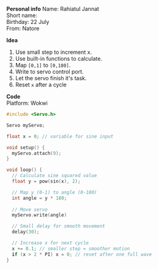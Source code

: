 __Personal info__
Name: Rahiatul Jannat  
Short name:  
Birthday: 22 July  
From: Natore  


__Idea__  
1. Use small step to increment x.
2. Use built-in functions to calculate.
3. Map `[0,1]` to `[0,180]`.
4. Write to servo control port.
5. Let the servo finish it's task.
6. Reset `x` after a cycle


__Code__     
Platform: Wokwi

```cpp
#include <Servo.h>

Servo myServo;

float x = 0; // variable for sine input

void setup() {
  myServo.attach(9);
}

void loop() {
  // Calculate sine squared value
  float y = pow(sin(x), 2);

  // Map y (0-1) to angle (0-180)
  int angle = y * 180;
  
  // Move servo
  myServo.write(angle)

  // Small delay for smooth movement
  delay(30);

  // Increase x for next cycle
  x += 0.1; // smaller step = smoother motion
  if (x > 2 * PI) x = 0; // reset after one full wave
}
```
